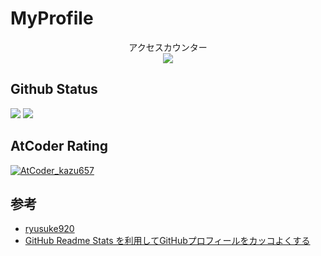 # MyProfile

<p align="center"> 
  アクセスカウンター<br>
  <img src="https://profile-counter.glitch.me/tomru112345/count.svg" />
</p>

## Github Status

<p align="left">
  <img src="https://github-readme-stats.vercel.app/api?username=tomru112345" />
  <img src="https://github-readme-stats.vercel.app/api/top-langs/?username=tomru112345&layout=compact" />
</p>

## AtCoder Rating

[![AtCoder_kazu657](https://img.shields.io/endpoint?url=https%3A%2F%2Fatcoder-badges.now.sh%2Fapi%2Fatcoder%2Fjson%2Fkazu657)](https://atcoder.jp/users/kazu657)

## 参考

* [ryusuke920](https://github.com/ryusuke920)
* [GitHub Readme Stats を利用してGitHubプロフィールをカッコよくする](https://qiita.com/zizi4n5/items/f8076cb25bbf64a9bc1c)

